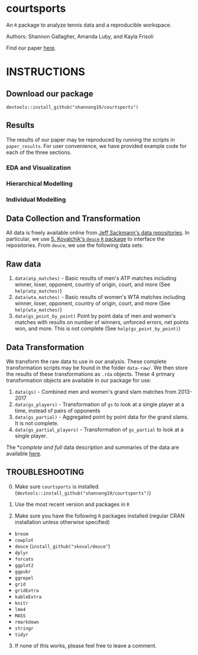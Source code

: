 # courtsports

An `R` package to analyze tennis data and a reproducible workspace.

Authors: Shannon Gallagher, Amanda Luby, and Kayla Frisoli

Find our paper [here](https://github.com/shannong19/courtsports/blob/master/contest/surface-type/paper-tennis.pdf).


# INSTRUCTIONS

## Download our package

```{r}
devtools::install_github("shannong19/courtsports")
```

## Results

The results of our paper may be reproduced by running the scripts in `paper_results`.  For user convenience, we have provided example code for each of the three sections.

### EDA and Visualization

### Hierarchical Modelling


### Individual Modelling
  
## Data Collection and Transformation

All data is freely available online from [Jeff Sackmann's data repositories](https://www.rstudio.com/).  In particular, we use [S. Kovalchik's `deuce` `R` package](https://github.com/skoval/deuce) to interface the repositories.  From `deuce`, we use the following data sets:

## Raw data

1. `data(atp_matches)` - Basic results of men's ATP matches including winner, loser, opponent, country of origin, court, and more (See `help(atp_matches)`) 
2. `data(wta_matches)`  - Basic results of women's WTA matches including winner, loser, opponent, country of origin, court, and more (See `help(wta_matches)`)
3. `data(gs_point_by_point)` Point by point data of men and women's matches with results on number of winners, unforced errors, net points won, and more.  This is not complete (See `help(gs_point_by_point)`)

## Data Transformation

We transform the raw data to use in our analysis.  These complete transformation scripts may be found in the folder `data-raw/`.  We then store the results of these transformations as `.rda` objects.  These 4 primary transformation objects are available in our package for use:

1. `data(gs)` - Combined men and women's grand slam matches from 2013-2017
2. `data(gs_players)` - Transformation of `gs` to look at a single player at a time, instead of pairs of opponents
3. `data(gs_partial)` - Aggregated point by point data for the grand slams.  It is not complete.
4. `data(gs_partial_players)` - Transformation of `gs_partial` to look at a single player.

The **complete and full* data description and summaries of the data are available [here]().
  
## TROUBLESHOOTING

0.  Make sure `courtsports` is installed. (`devtools::install_github("shannong19/courtsports")`)

1. Use the most recent version and packages in `R`

2. Make sure you have the following `R` packages installed (regular CRAN installation unless otherwise specified)

 + `broom`
 + `cowplot`
 + `deuce` (`install_github("skoval/deuce"`)
 + `dplyr`
 + `forcats`
 + `ggplot2`
 + `ggpubr`
 + `ggrepel`
 + `grid`
 + `gridExtra`
 + `kableExtra`
 + `knitr`
 + `lme4`
 + `MASS`
 + `rmarkdown` 
 + `stringr`
 + `tidyr`
 

 
3. If none of this works, please feel free to leave a comment.

